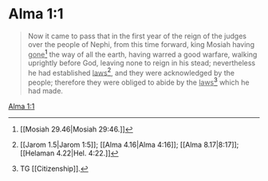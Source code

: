 # Alma 1:1

> Now it came to pass that in the first year of the reign of the judges over the people of Nephi, from this time forward, king Mosiah having <u>gone</u>[^a] the way of all the earth, having warred a good warfare, walking uprightly before God, leaving none to reign in his stead; nevertheless he had established <u>laws</u>[^b], and they were acknowledged by the people; therefore they were obliged to abide by the <u>laws</u>[^c] which he had made.

[Alma 1:1](https://www.churchofjesuschrist.org/study/scriptures/bofm/alma/1?lang=eng&id=p1#p1)


[^a]: [[Mosiah 29.46|Mosiah 29:46.]]
[^b]: [[Jarom 1.5|Jarom 1:5]]; [[Alma 4.16|Alma 4:16]]; [[Alma 8.17|8:17]]; [[Helaman 4.22|Hel. 4:22.]]
[^c]: TG [[Citizenship]].
